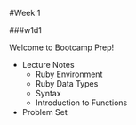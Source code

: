 #Week 1

###w1d1

Welcome to Bootcamp Prep!

- Lecture Notes
    - Ruby Environment
    - Ruby Data Types
    - Syntax
    - Introduction to Functions
- Problem Set
